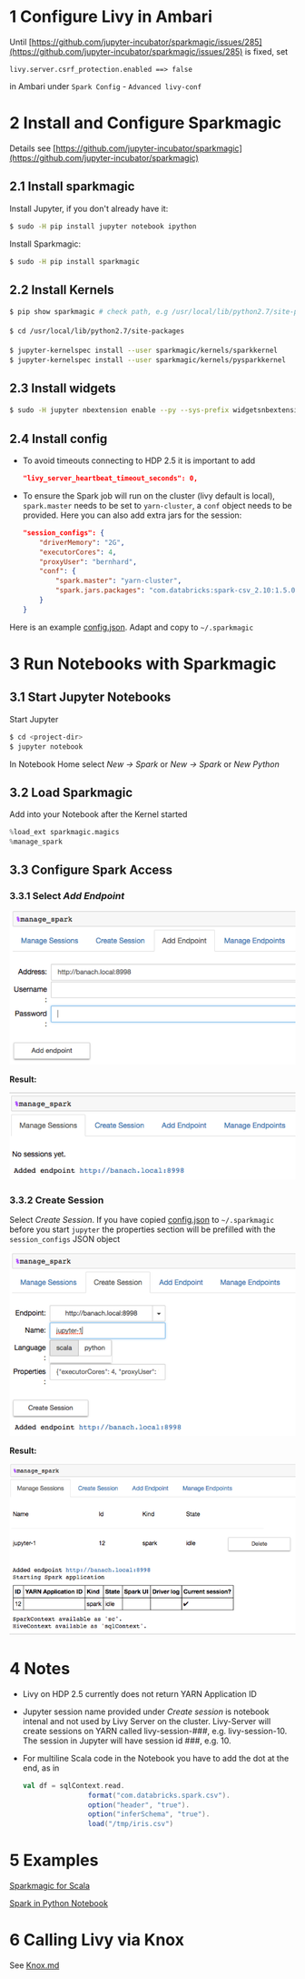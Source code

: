 # 1 Configure Livy in Ambari

Until [https://github.com/jupyter-incubator/sparkmagic/issues/285](https://github.com/jupyter-incubator/sparkmagic/issues/285) is fixed, set 

	livy.server.csrf_protection.enabled ==> false

in Ambari under `Spark Config` - `Advanced livy-conf`

# 2 Install and Configure Sparkmagic

Details see [https://github.com/jupyter-incubator/sparkmagic](https://github.com/jupyter-incubator/sparkmagic)

## 2.1 Install sparkmagic

Install Jupyter, if you don't already have it:

```bash
$ sudo -H pip install jupyter notebook ipython 
```

Install Sparkmagic:

```bash
$ sudo -H pip install sparkmagic
```

## 2.2 Install Kernels

```bash
$ pip show sparkmagic # check path, e.g /usr/local/lib/python2.7/site-packages

$ cd /usr/local/lib/python2.7/site-packages

$ jupyter-kernelspec install --user sparkmagic/kernels/sparkkernel
$ jupyter-kernelspec install --user sparkmagic/kernels/pysparkkernel

```

## 2.3 Install widgets

```bash
$ sudo -H jupyter nbextension enable --py --sys-prefix widgetsnbextension
```

## 2.4 Install config

- To avoid timeouts connecting to HDP 2.5 it is important to add

	```json
	"livy_server_heartbeat_timeout_seconds": 0,
	```

- To ensure the Spark job will run on the cluster (livy default is local), `spark.master` needs to be set to `yarn-cluster`, a `conf` object needs to be provided. Here you can also add extra jars for the session:

	```json
	"session_configs": {
		"driverMemory": "2G",
		"executorCores": 4,
		"proxyUser": "bernhard",
		"conf": {
			"spark.master": "yarn-cluster",
			"spark.jars.packages": "com.databricks:spark-csv_2.10:1.5.0"
		}
	}
	```

Here is an example [config.json](config.json). Adapt and copy to `~/.sparkmagic`


# 3 Run Notebooks with Sparkmagic

## 3.1 Start Jupyter Notebooks

Start Jupyter

```bash
$ cd <project-dir>
$ jupyter notebook
```

In Notebook Home select *New -> Spark* or *New -> Spark* or *New Python*

## 3.2 Load Sparkmagic

Add into your Notebook after the Kernel started

```python
%load_ext sparkmagic.magics
%manage_spark
```

## 3.3 Configure Spark Access

### 3.3.1 Select *Add Endpoint*

![Add Endpoint](images/Add-Endpoint.png)

**Result:**

![Add Endpoint - Success](images/Add-Endpoint-Success.png)

### 3.3.2 Create Session

Select *Create Session*. If you have copied [config.json](config.json) to `~/.sparkmagic` before you start `jupyter` the properties section will be prefilled with the `session_configs` JSON object

![Create Session](images/Create-Session.png)

**Result:**

![Create Session - Success](images/Create-Session-Success.png)

# 4 Notes

- Livy on HDP 2.5 currently does not return YARN Application ID
- Jupyter session name provided under *Create session* is notebook intenal and not used by Livy Server on the cluster. Livy-Server will create sessions on YARN called livy-session-###, e.g. livy-session-10. The session in Jupyter will have session id ###, e.g. 10.
- For multiline Scala code in the Notebook you have to add the dot at the end, as in

	```scala
	val df = sqlContext.read.
                    format("com.databricks.spark.csv").
                    option("header", "true").
                    option("inferSchema", "true").
                    load("/tmp/iris.csv")
	```

# 5 Examples

[Sparkmagic for Scala](Sparkmagic-Scala.ipynb)

[Spark in Python Notebook](Spark-in-Python-Notebook.ipynb)

# 6 Calling Livy via Knox

See [Knox.md](Knox.md)